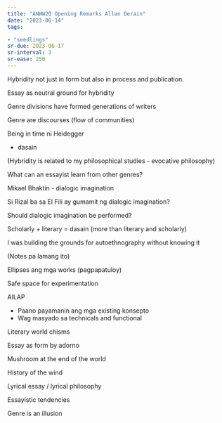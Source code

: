 ```yaml
---
title: "ANWW20 Opening Remarks Allan Derain"
date: "2023-06-14"
tags:

- "seedlings"
sr-due: 2023-06-17
sr-interval: 3
sr-ease: 250
---
```


Hybridity not just in form but also in process and publication.

Essay as neutral ground for hybridity

Genre divisions have formed generations of writers

Genre are discourses (flow of communities)

Being in time ni Heidegger
- dasain

(Hybridity is related to my philosophical studies - evocative philosophy)

What can an essayist learn from other genres?

Mikael Bhaktin - dialogic imagination

Si Rizal ba sa El Fili ay gumamit ng dialogic imagination?

Should dialogic imagination be performed?

Scholarly + literary = dasain (more than literary and scholarly)

I was building the grounds for autoethnography without knowing it

(Notes pa lamang ito)

Ellipses ang mga works (pagpapatuloy)

Safe space for experimentation

AILAP
- Paano payamanin ang mga existing konsepto
- Wag masyado sa technicals and functional

Literary world chisms

Essay as form by adorno

Mushroom at the end of the world

History of the wind

Lyrical essay / lyrical philosophy

Essayistic tendencies

Genre is an illusion